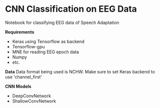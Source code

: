 # CNN Classification on EEG Data

Notebook for classifying EEG data of Speech Adaptation

**Requirements**
- Keras using Tensorflow as backend
- Tensorflow-gpu
- MNE for reading EEG epoch data
- Numpy
- etc.

**Data**
Data format being used is NCHW. Make sure to set Keras backend to use 'channel_first'

**CNN Models**
- DeepConvNetwork
- ShallowConvNetwork
